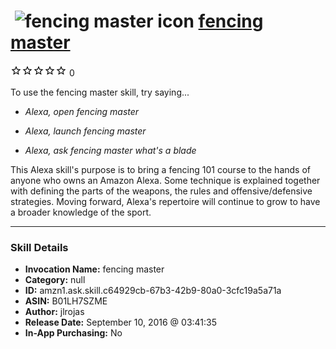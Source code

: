 # &nbsp;<img src="skill_icon" alt="fencing master icon" width="36"> [fencing master](http://alexa.amazon.com/#skills/amzn1.ask.skill.c64929cb-67b3-42b9-80a0-3cfc19a5a71a)
![0 stars](../../images/ic_star_border_black_18dp_1x.png)![0 stars](../../images/ic_star_border_black_18dp_1x.png)![0 stars](../../images/ic_star_border_black_18dp_1x.png)![0 stars](../../images/ic_star_border_black_18dp_1x.png)![0 stars](../../images/ic_star_border_black_18dp_1x.png) 0

To use the fencing master skill, try saying...

* *Alexa, open fencing master*

* *Alexa, launch fencing master*

* *Alexa, ask fencing master what's a blade*

This Alexa skill's purpose is to bring a fencing 101 course to the hands of anyone who owns an Amazon Alexa. Some technique is explained together with defining the parts of the weapons, the rules and offensive/defensive strategies. Moving forward, Alexa's repertoire will continue to grow to have a broader knowledge of the sport.

***

### Skill Details

* **Invocation Name:** fencing master
* **Category:** null
* **ID:** amzn1.ask.skill.c64929cb-67b3-42b9-80a0-3cfc19a5a71a
* **ASIN:** B01LH7SZME
* **Author:** jlrojas
* **Release Date:** September 10, 2016 @ 03:41:35
* **In-App Purchasing:** No
